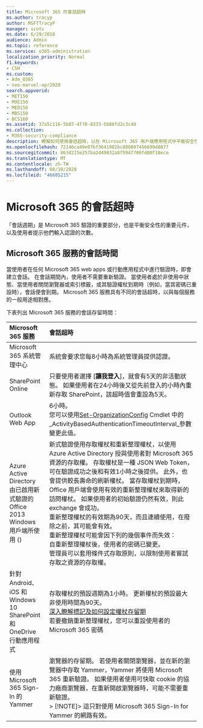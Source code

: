 ```yaml
---
title: Microsoft 365 的會話超時
ms.author: tracyp
author: MSFTTracyP
manager: scotv
ms.date: 6/29/2018
audience: Admin
ms.topic: reference
ms.service: o365-administration
localization_priority: Normal
f1.keywords:
- CSH
ms.custom:
- Adm_O365
- seo-marvel-apr2020
search.appverid:
- MET150
- MOE150
- MED150
- MBS150
- BCS160
ms.assetid: 37a5c116-5b07-4f70-8333-5b86fd2c3c40
ms.collection:
- M365-security-compliance
description: 瞭解如何使用會話超時，以在 Microsoft 365 用戶端應用程式中平衡安全性和輕鬆存取。
ms.openlocfilehash: 72146ca49e07bf3641982bc880897456699d0877
ms.sourcegitcommit: 8634215e257ba2d49832a8f5947700fd00f18ece
ms.translationtype: MT
ms.contentlocale: zh-TW
ms.lasthandoff: 08/10/2020
ms.locfileid: "46605215"
---
```

# <a name="session-timeouts-for-microsoft-365"></a>Microsoft 365 的會話超時

「會話週期」是 Microsoft 365 驗證的重要部分，也是平衡安全性的重要元件，以及使用者提示他們輸入認證的次數。
  
## <a name="session-times-for-microsoft-365-services"></a>Microsoft 365 服務的會話時間

當使用者在任何 Microsoft 365 web apps 或行動應用程式中進行驗證時，即會建立會話。 在會話期間內，使用者不需要重新驗證。 當使用者處於非使用中狀態、當使用者關閉瀏覽器或索引標籤，或其驗證權杖到期時（例如，當其密碼已重設時），會話便會到期。 Microsoft 365 服務具有不同的會話超時，以與每個服務的一般用途相對應。
  
下表列出 Microsoft 365 服務的會話存留時間：
  
|**Microsoft 365 服務**|**會話超時**|
|:-----|:-----|
|Microsoft 365 系統管理中心  <br/> |系統會要求您每8小時為系統管理員提供認證。  <br/> |
|SharePoint Online  <br/> |只要使用者選擇 [**讓我登入**]，就會有5天的非活動狀態。 如果使用者在24小時後又從先前登入的小時內重新存取 SharePoint，該超時值會重設為5天。  <br/> |
|Outlook Web App  <br/> |6小時。  <br/> 您可以使用[Set-OrganizationConfig](https://go.microsoft.com/fwlink/p/?LinkId=615378) Cmdlet 中的_ActivityBasedAuthenticationTimeoutInterval_參數變更此值。  <br/> |
|Azure Active Directory  <br/> 由已啟用新式驗證的 Office 2013 Windows 用戶端所使用 ()   <br/> | 新式驗證使用存取權杖和重新整理權杖，以使用 Azure Active Directory 授與使用者對 Microsoft 365 資源的存取權。 存取權杖是一種 JSON Web Token，可在驗證成功之後和有效1小時之後提供。 此外，也會提供較長壽命的刷新權杖。 當存取權杖到期時，Office 用戶端會使用有效的重新整理權杖來取得新的訪問權杖。 如果使用者的初始驗證仍然有效，則此 exchange 會成功。  <br/>  重新整理權杖的有效期為90天，而且連續使用，在廢除之前，其可能會有效。  <br/>  重新整理權杖可能會因下列的幾個事件而失效：  <br/>  自重新整理權杖後，使用者的密碼已變更。  <br/>  管理員可以套用條件式存取原則，以限制使用者嘗試存取之資源的存取權。  <br/> |
|針對 Android、iOS 和 Windows 10 SharePoint 和 OneDrive 行動應用程式  <br/> |存取權杖的預設週期為1小時。 更新權杖的預設最大非使用時間為90天。  <br/> [深入瞭解標記及如何設定權杖存留期](https://docs.microsoft.com/azure/active-directory/active-directory-configurable-token-lifetimes) <br/> 若要撤銷重新整理權杖，您可以重設使用者的 Microsoft 365 密碼  <br/> |
|使用 Microsoft 365 Sign-In 的 Yammer  <br/> |瀏覽器的存留期。 若使用者關閉瀏覽器，並在新的瀏覽器中存取 Yammer，Yammer 將使用 Microsoft 365 重新驗證。 如果使用者使用可快取 cookie 的協力廠商瀏覽器，在重新開啟瀏覽器時，可能不需要重新驗證。  <br/> > [!NOTE]> 這只對使用 Microsoft 365 Sign-In for Yammer 的網路有效。           |
   

